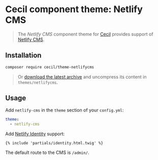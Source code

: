 # Cecil component theme: Netlify CMS

> The _Netlify CMS_ component theme for [Cecil](https://cecil.app) provides support of [Netlify CMS](https://www.netlifycms.org).

## Installation

```bash
composer require cecil/theme-netlifycms
```

> Or [download the latest archive](https://github.com/Cecilapp/theme-netlifycms/releases/latest/) and uncompress its content in `themes/netlifycms`.

## Usage

Add `netlify-cms` in the `theme` section of your `config.yml`:

```yaml
theme:
  - netlify-cms
```

Add [Netlify Identity](https://docs.netlify.com/visitor-access/identity/) support:

```twig
{% include 'partials/identity.html.twig' %}
```

The default route to the CMS is `/admin/`.
